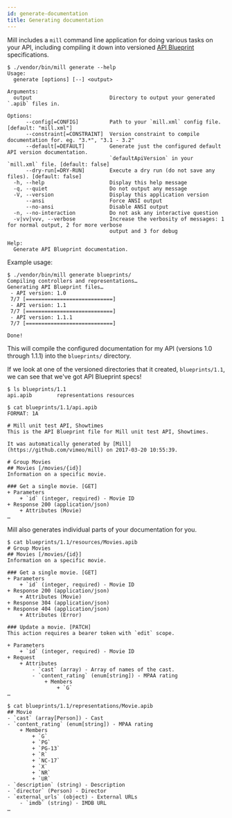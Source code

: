 ```yaml
---
id: generate-documentation
title: Generating documentation
---
```


Mill includes a `mill` command line application for doing various tasks on your API, including compiling it down into versioned [API Blueprint](https://apiblueprint.org/) specifications.

```shell
$ ./vendor/bin/mill generate --help
Usage:
  generate [options] [--] <output>

Arguments:
  output                         Directory to output your generated `.apib` files in.

Options:
      --config[=CONFIG]          Path to your `mill.xml` config file. [default: "mill.xml"]
      --constraint[=CONSTRAINT]  Version constraint to compile documentation for. eg. "3.*", "3.1 - 3.2"
      --default[=DEFAULT]        Generate just the configured default API version documentation.
                                 `defaultApiVersion` in your `mill.xml` file. [default: false]
      --dry-run[=DRY-RUN]        Execute a dry run (do not save any files). [default: false]
  -h, --help                     Display this help message
  -q, --quiet                    Do not output any message
  -V, --version                  Display this application version
      --ansi                     Force ANSI output
      --no-ansi                  Disable ANSI output
  -n, --no-interaction           Do not ask any interactive question
  -v|vv|vvv, --verbose           Increase the verbosity of messages: 1 for normal output, 2 for more verbose
                                 output and 3 for debug

Help:
  Generate API Blueprint documentation.
```

Example usage:

```shell
$ ./vendor/bin/mill generate blueprints/
Compiling controllers and representations…
Generating API Blueprint files…
 - API version: 1.0
 7/7 [============================]
 - API version: 1.1
 7/7 [============================]
 - API version: 1.1.1
 7/7 [============================]

Done!
```

This will compile the configured documentation for my API (versions 1.0 through 1.1.1) into the `blueprints/` directory.

If we look at one of the versioned directories that it created, `blueprints/1.1`, we can see that we've got API Blueprint specs!

```shell
$ ls blueprints/1.1
api.apib        representations resources
```

```shell
$ cat blueprints/1.1/api.apib
FORMAT: 1A

# Mill unit test API, Showtimes
This is the API Blueprint file for Mill unit test API, Showtimes.

It was automatically generated by [Mill](https://github.com/vimeo/mill) on 2017-03-20 10:55:39.

# Group Movies
## Movies [/movies/{id}]
Information on a specific movie.

### Get a single movie. [GET]
+ Parameters
    + `id` (integer, required) - Movie ID
+ Response 200 (application/json)
    + Attributes (Movie)
…
```

Mill also generates individual parts of your documentation for you.

```shell
$ cat blueprints/1.1/resources/Movies.apib
# Group Movies
## Movies [/movies/{id}]
Information on a specific movie.

### Get a single movie. [GET]
+ Parameters
    + `id` (integer, required) - Movie ID
+ Response 200 (application/json)
    + Attributes (Movie)
+ Response 304 (application/json)
+ Response 404 (application/json)
    + Attributes (Error)

### Update a movie. [PATCH]
This action requires a bearer token with `edit` scope.

+ Parameters
    + `id` (integer, required) - Movie ID
+ Request
    + Attributes
        - `cast` (array) - Array of names of the cast.
        - `content_rating` (enum[string]) - MPAA rating
            + Members
                + `G`
…
```

```shell
$ cat blueprints/1.1/representations/Movie.apib
## Movie
- `cast` (array[Person]) - Cast
- `content_rating` (enum[string]) - MPAA rating
    + Members
        + `G`
        + `PG`
        + `PG-13`
        + `R`
        + `NC-17`
        + `X`
        + `NR`
        + `UR`
- `description` (string) - Description
- `director` (Person) - Director
- `external_urls` (object) - External URLs
    - `imdb` (string) - IMDB URL
…
```
